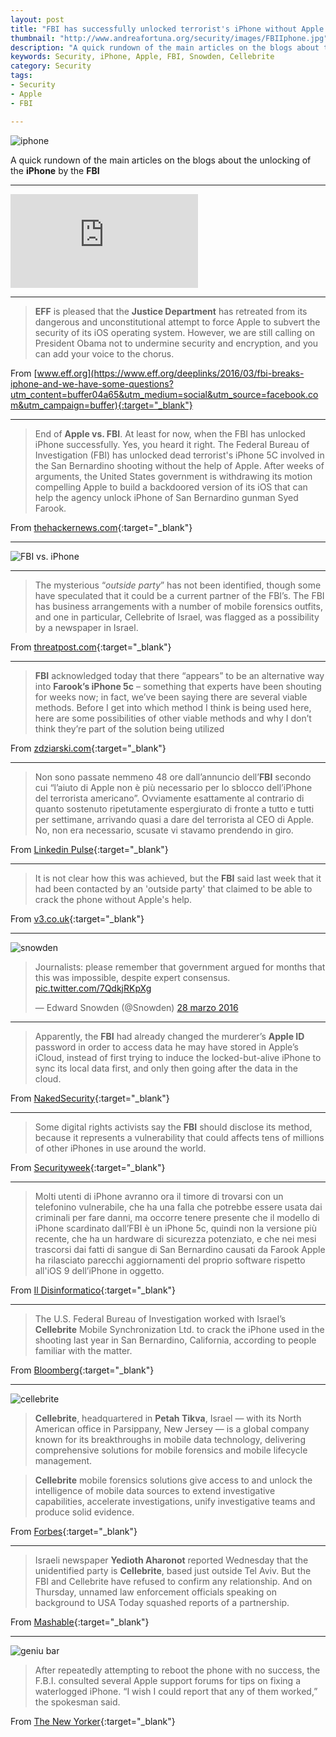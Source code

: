 ```yaml
---
layout: post
title: "FBI has successfully unlocked terrorist's iPhone without Apple's help? Let's assessing the situation."
thumbnail: "http://www.andreafortuna.org/security/images/FBIIphone.jpg"
description: "A quick rundown of the main articles on the blogs about the unlocking of the iPhone by the FBI (constantly updated)"
keywords: Security, iPhone, Apple, FBI, Snowden, Cellebrite
category: Security
tags: 
- Security
- Apple
- FBI

---
```


![iphone](http://www.andreafortuna.org/security/images/FBIIphone.jpg)

A quick rundown of the main articles on the blogs about the unlocking of the **iPhone** by the **FBI**

<hr/>

<div class="video-container">
<iframe class="pdf" webkitallowfullscreen="" mozallowfullscreen="" allowfullscreen="" frameborder="no" src="https://www.eff.org/sites/all/libraries/pdf.js/web/viewer.html?file=https%3A%2F%2Fwww.eff.org%2Ffiles%2F2016%2F03%2F28%2F209_govts_status_report_3.28.16.pdf" data-src="https://www.eff.org/files/2016/03/28/209_govts_status_report_3.28.16.pdf">https://www.eff.org/files/2016/03/28/209_govts_status_report_3.28.16.pdf</iframe>
</div>

<hr/>

>**EFF** is pleased that the **Justice Department** has retreated from its dangerous and unconstitutional attempt to force Apple to subvert the security of its iOS operating system. However, we are still calling on President Obama not to undermine security and encryption, and you can add your voice to the chorus.

From [www.eff.org](https://www.eff.org/deeplinks/2016/03/fbi-breaks-iphone-and-we-have-some-questions?utm_content=buffer04a65&utm_medium=social&utm_source=facebook.com&utm_campaign=buffer){:target="_blank"}

<hr/>

>End of **Apple vs. FBI**. At least for now, when the FBI has unlocked iPhone successfully. Yes, you heard it right. The Federal Bureau of Investigation (FBI) has unlocked dead terrorist's iPhone 5C involved in the San Bernardino shooting without the help of Apple. After weeks of arguments, the United States government is withdrawing its motion compelling Apple to build a backdoored version of its iOS that can help the agency unlock iPhone of San Bernardino gunman Syed Farook.

From [thehackernews.com](http://thehackernews.com/2016/03/fbi-iphone-unlock_28.html){:target="_blank"}

<hr/>

![FBI vs. iPhone](http://media.townhall.com/Townhall/Car/b/sk032916dAPR20160329084520.jpg)

<hr/>

>The mysterious “*outside party*” has not been identified, though some have speculated that it could be a current partner of the FBI’s. The FBI has business arrangements with a number of mobile forensics outfits, and one in particular, Cellebrite of Israel, was flagged as a possibility by a newspaper in Israel.

From [threatpost.com](http://threatpost.com/fbi-breaks-into-terrorists-encrypted-iphone/117043/){:target="_blank"}

<hr/>

>**FBI** acknowledged today that there “appears” to be an alternative way into **Farook’s iPhone 5c** – something that experts have been shouting for weeks now; in fact, we’ve been saying there are several viable methods. Before I get into which method I think is being used here, here are some possibilities of other viable methods and why I don’t think they’re part of the solution being utilized

From [zdziarski.com](http://www.zdziarski.com/blog/?p=5966){:target="_blank"}

<hr/>

>Non sono passate nemmeno 48 ore dall’annuncio dell’**FBI** secondo cui “l’aiuto di Apple non è più necessario per lo sblocco dell’iPhone del terrorista americano”. Ovviamente esattamente al contrario di quanto sostenuto ripetutamente espergiurato di fronte a tutto e tutti per settimane, arrivando quasi a dare del terrorista al CEO di Apple. No, non era necessario, scusate vi stavamo prendendo in giro.

From [Linkedin Pulse](https://www.linkedin.com/pulse/il-terrorismo-%C3%A8-tutta-colpa-della-crittografia-matteo-flora?trk=hb_ntf_MEGAPHONE_ARTICLE_POST){:target="_blank"}

<hr/>

>It is not clear how this was achieved, but the **FBI** said last week that it had been contacted by an 'outside party' that claimed to be able to crack the phone without Apple's help.

From [v3.co.uk](http://www.v3.co.uk/v3-uk/news/2452612/us-government-ends-apple-encryption-case-after-cracking-iphone){:target="_blank"}

<hr/>

![snowden](https://pbs.twimg.com/media/CeqzjOCWwAQAVuG.jpg)

<blockquote class="twitter-tweet" data-lang="it"><p lang="en" dir="ltr">Journalists: please remember that government argued for months that this was impossible, despite expert consensus. <a href="https://t.co/7QdkjRKpXg">pic.twitter.com/7QdkjRKpXg</a></p>&mdash; Edward Snowden (@Snowden) <a href="https://twitter.com/Snowden/status/714580910448971776">28 marzo 2016</a></blockquote>
<script async src="//platform.twitter.com/widgets.js" charset="utf-8"></script>

<hr/>

>Apparently, the **FBI** had already changed the murderer’s **Apple ID** password in order to access data he may have stored in Apple’s iCloud, instead of first trying to induce the locked-but-alive iPhone to sync its local data first, and only then going after the data in the cloud.

From [NakedSecurity](https://nakedsecurity.sophos.com/2016/03/29/fbi-cracks-that-iphone/){:target="_blank"}

<hr/>

>Some digital rights activists say the **FBI** should disclose its method, because it represents a vulnerability that could affects tens of millions of other iPhones in use around the world.

From [Securityweek](http://www.securityweek.com/apple-fbi-clash-ends-stalemate){:target="_blank"}

<hr/>

>Molti utenti di iPhone avranno ora il timore di trovarsi con un telefonino vulnerabile, che ha una falla che potrebbe essere usata dai criminali per fare danni, ma occorre tenere presente che il modello di iPhone scardinato dall’FBI è un iPhone 5c, quindi non la versione più recente, che ha un hardware di sicurezza potenziato, e che nei mesi trascorsi dai fatti di sangue di San Bernardino causati da Farook Apple ha rilasciato parecchi aggiornamenti del proprio software rispetto all'iOS 9 dell’iPhone in oggetto.

From [Il Disinformatico](http://attivissimo.blogspot.it/2016/03/lfbi-e-entrata-nelliphone-del.html){:target="_blank"}

<hr/>

>The U.S. Federal Bureau of Investigation worked with Israel’s **Cellebrite** Mobile Synchronization Ltd. to crack the iPhone used in the shooting last year in San Bernardino, California, according to people familiar with the matter.

From [Bloomberg](http://www.bloomberg.com/news/articles/2016-03-30/fbi-said-to-work-with-israel-s-cellebrite-to-crack-iphone){:target="_blank"}

<hr/>

![cellebrite](http://www.newtechsystem.it/images/cellebrite_logo.jpg?978)

>**Cellebrite**, headquartered in **Petah Tikva**, Israel — with its North American office in Parsippany, New Jersey — is a global company known for its breakthroughs in mobile data technology, delivering comprehensive solutions for mobile forensics and mobile lifecycle management.

>**Cellebrite** mobile forensics solutions give access to and unlock the intelligence of mobile data sources to extend investigative capabilities, accelerate investigations, unify investigative teams and produce solid evidence.

From [Forbes](http://www.forbes.com/sites/stevemorgan/2016/03/30/john-mcafee-fbi-knew-all-along-they-could-unlock-an-iphone-with-cellebrites-ufed-touch/#2fe8e2212608){:target="_blank"}

<hr>

>Israeli newspaper **Yedioth Aharonot** reported Wednesday that the unidentified party is **Cellebrite**, based just outside Tel Aviv. But the FBI and Cellebrite have refused to confirm any relationship. And on Thursday, unnamed law enforcement officials speaking on background to USA Today squashed reports of a partnership.

From [Mashable](http://mashable.com/2016/03/25/fbi-iphone-cellebrite/#w4.GGGN1t5qC){:target="_blank"}

<hr/>

![geniu bar](http://www.newyorker.com/wp-content/uploads/2016/03/03-22-16-fbi-genius-1000.jpg)

>After repeatedly attempting to reboot the phone with no success, the F.B.I. consulted several Apple support forums for tips on fixing a waterlogged iPhone. “I wish I could report that any of them worked,” the spokesman said.

From [The New Yorker](http://www.newyorker.com/humor/borowitz-report/unlocked-iphone-worthless-after-f-b-i-spills-glass-of-water-on-it){:target="_blank"}

